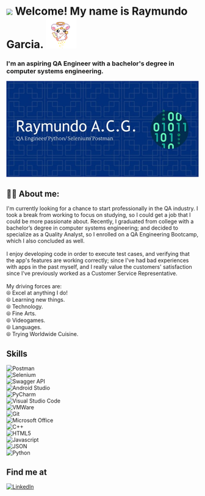 # <img decoding="async" src="https://media.giphy.com/media/hvRJCLFzcasrR4ia7z/giphy.gif" width="30px"/> Welcome! My name is Raymundo Garcia. <img src="./pngwing.com.png" alt="cute_hamtaro" width="80px"/>
### I'm an aspiring QA Engineer with a bachelor's degree in computer systems engineering.
<div id="header" align="center">
  <img src="./header.jpg" width="800"/> </br>
</div>

## 👨‍💻 About me:
I'm currently looking for a chance to start professionally in the QA industry. I took a break from working to focus on studying, so I could get a job that I could be more passionate about. Recently, I graduated from college with a bachelor’s degree in computer systems engineering; and decided to specialize as a Quality Analyst, so I enrolled on a QA Engineering Bootcamp, which I also concluded as well. </br></br>
I enjoy developing code in order to execute test cases, and verifying that the app's features are working correctly; since I've had bad experiences with apps in the past myself, and I really value the customers' satisfaction since I've previously worked as a Customer Service Representative.</br> </br>
My driving forces are: </br>
⦾ Excel at anything I do! </br>
⦾ Learning new things. </br>
⦾ Technology. </br>
⦾ Fine Arts. </br>
⦾ Videogames. </br>
⦾ Languages. </br>
⦾ Trying Worldwide Cuisine. </br>



## Skills
![Postman](https://img.shields.io/badge/Postman-FF6C37?style=for-the-badge&logo=Postman&logoColor=white)</br>
![Selenium](https://img.shields.io/badge/Selenium-43B02A?style=for-the-badge&logo=Selenium&logoColor=white)</br>
![Swagger API](https://img.shields.io/badge/Swagger-85EA2D?style=for-the-badge&logo=Swagger&logoColor=white)</br>
![Android Studio](https://img.shields.io/badge/Android_Studio-3DDC84?style=for-the-badge&logo=android-studio&logoColor=white)</br>
![PyCharm](https://img.shields.io/badge/PyCharm-000000.svg?&style=for-the-badge&logo=PyCharm&logoColor=white)</br>
![Visual Studio Code](https://img.shields.io/badge/Visual_Studio_Code-0078D4?style=for-the-badge&logo=visual%20studio%20code&logoColor=white)</br>
![VMWare](https://img.shields.io/badge/VMware-231f20?style=for-the-badge&logo=VMware&logoColor=white)</br>
![Git](https://img.shields.io/badge/GIT-E44C30?style=for-the-badge&logo=git&logoColor=white)</br>
![Microsoft Office](https://img.shields.io/badge/Microsoft_Office-D83B01?style=for-the-badge&logo=microsoft-office&logoColor=white)</br>
![C++](https://img.shields.io/badge/C%2B%2B-00599C?style=for-the-badge&logo=c%2B%2B&logoColor=white)</br>
![HTML5](https://img.shields.io/badge/HTML5-E34F26?style=for-the-badge&logo=html5&logoColor=white)</br>
![Javascript](https://img.shields.io/badge/JavaScript-323330?style=for-the-badge&logo=javascript&logoColor=F7DF1E)</br>
![JSON](https://img.shields.io/badge/json-5E5C5C?style=for-the-badge&logo=json&logoColor=white)</br>
![Python](https://img.shields.io/badge/Python-FFD43B?style=for-the-badge&logo=python&logoColor=blue)</br>



## Find me at
[![LinkedIn](https://img.shields.io/badge/LinkedIn-0077B5?style=for-the-badge&logo=linkedin&logoColor=white)](https://www.linkedin.com/in/raymundoacg/)
